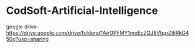# CodSoft-Artificial-Intelligence
google drive-https://drive.google.com/drive/folders/1AirOPFMY1moEcZQJ8VtppZtliRkG450q?usp=sharing
